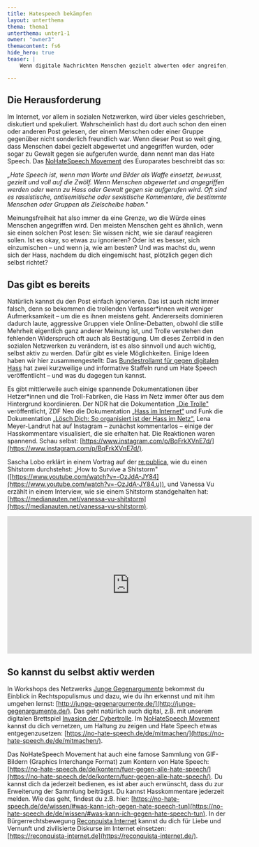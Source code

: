 ```yaml
---
title: Hatespeech bekämpfen
layout: unterthema
thema: thema1
unterthema: unter1-1
owner: "owner3"
themacontent: fs6
hide_hero: true
teaser: |
    Wenn digitale Nachrichten Menschen gezielt abwerten oder angreifen, dann nennt man das Hate Speech. So kannst du dagegen vorgehen.

---
```


## Die Herausforderung

Im Internet, vor allem in sozialen Netzwerken, wird über vieles geschrieben, diskutiert und spekuliert. Wahrscheinlich hast du dort auch schon den einen oder anderen Post gelesen, der einem Menschen oder einer Gruppe gegenüber nicht sonderlich freundlich war. Wenn dieser Post so weit ging, dass Menschen dabei gezielt abgewertet und angegriffen wurden, oder sogar zu Gewalt gegen sie aufgerufen wurde, dann nennt man das Hate Speech. Das [NoHateSpeech Movement](https://no-hate-speech.de/de/wissen/) des Europarates beschreibt das so:

*„Hate Speech ist, wenn man Worte und Bilder als Waffe einsetzt, bewusst, gezielt und voll auf die Zwölf. Wenn Menschen abgewertet und angegriffen werden oder wenn zu Hass oder Gewalt gegen sie aufgerufen wird. Oft sind es rassistische, antisemitische oder sexistische Kommentare, die bestimmte Menschen oder Gruppen als Zielscheibe haben."*

Meinungsfreiheit hat also immer da eine Grenze, wo die Würde eines Menschen angegriffen wird.
Den meisten Menschen geht es ähnlich, wenn sie einen solchen Post lesen: Sie wissen nicht, wie sie darauf reagieren sollen. Ist es okay, so etwas zu ignorieren? Oder ist es besser, sich einzumischen – und wenn ja, wie am besten? Und was machst du, wenn sich der Hass, nachdem du dich eingemischt hast, plötzlich gegen dich selbst richtet?

## Das gibt es bereits
Natürlich kannst du den Post einfach ignorieren. Das ist auch nicht immer falsch, denn so bekommen die trollenden Verfasser\*innen weit weniger Aufmerksamkeit – um die es ihnen meistens geht. Andererseits dominieren dadurch laute, aggressive Gruppen viele Online-Debatten, obwohl die stille Mehrheit eigentlich ganz anderer Meinung ist, und Trolle verstehen den fehlenden Widerspruch oft auch als Bestätigung. Um dieses Zerrbild in den sozialen Netzwerken zu verändern, ist es also sinnvoll und auch wichtig, selbst aktiv zu werden. Dafür gibt es viele Möglichkeiten. Einige Ideen haben wir hier zusammengestellt:
Das [Bundestrollamt für gegen digitalen Hass](https://no-hate-speech.de/de/video/#bundestrollamt) hat zwei kurzweilige und informative Staffeln rund um Hate Speech veröffentlicht – und was du dagegen tun kannst.

Es gibt mittlerweile auch einige spannende Dokumentationen über Hetzer\*innen und die Troll-Fabriken, die Hass im Netz immer öfter aus dem Hintergrund koordinieren. Der NDR hat die Dokumentation [„Die Trolle"](https://www.ndr.de/fernsehen/sendungen/panorama_die_reporter/Die-Trolle,sendung524970.html) veröffentlicht, ZDF Neo die Dokumentation [„Hass im Internet“](https://www.youtube.com/watch?v=fAYjSLtz6wQ&feature=youtu.be) und Funk die Dokumentation [„Lösch Dich: So organisiert ist der Hass im Netz“](https://www.swr.de/swr2/kultur-info/dokumentation-von-funk-ueber-rechtsextremistisches-netzwerk-reconquista-germanica/-/id=9597116/did=21577272/nid=9597116/gc44ve/index.html)[.](https://www.swr.de/swr2/kultur-info/dokumentation-von-funk-ueber-rechtsextremistisches-netzwerk-reconquista-germanica/-/id=9597116/did=21577272/nid=9597116/gc44ve/index.html)
Lena Meyer-Landrut hat auf Instagram – zunächst kommentarlos – einige der Hasskommentare visualisiert, die sie erhalten hat. Die Reaktionen waren spannend. Schau selbst: [https://www.instagram.com/p/BqFrkXVnE7d/](https://www.instagram.com/p/BqFrkXVnE7d/).

Sascha Lobo erklärt in einem Vortrag auf der [re:publica](https://re-publica.com/), wie du einen Shitstorm durchstehst: „How to Survive a Shitstorm" ([https://www.youtube.com/watch?v=-OzJdA-JY84](https://www.youtube.com/watch?v=-OzJdA-JY84,u)), und Vanessa Vu erzählt in einem Interview, wie sie einem Shitstorm standgehalten hat: [https://medianauten.net/vanessa-vu-shitstorm](https://medianauten.net/vanessa-vu-shitstorm).

<div class="videoiframe"><iframe width="560" height="315" src="https://www.youtube-nocookie.com/embed/-OzJdA-JY84" frameborder="0" allow="accelerometer; autoplay; encrypted-media; gyroscope; picture-in-picture" allowfullscreen></iframe></div>

## So kannst du selbst aktiv werden
In Workshops des Netzwerks [Junge Gegenargumente](http://junge-gegenargumente.de/) bekommst du Einblick in Rechtspopulismus und dazu, wie du ihn erkennst und mit ihm umgehen lernst: [http://junge-gegenargumente.de/](http://junge-gegenargumente.de/).
Das geht natürlich auch digital, z.B. mit unserem digitalen Brettspiel [Invasion der Cybertrolle](https://demokratielabore.de/workshops/invasion-der-cybertrolle/).
Im [NoHateSpeech Movement](https://no-hate-speech.de/) kannst du dich vernetzen, um Haltung zu zeigen und Hate Speech etwas entgegenzusetzen: [https://no-hate-speech.de/de/mitmachen/](https://no-hate-speech.de/de/mitmachen/).

Das NoHateSpeech Movement hat auch eine famose Sammlung von GIF-Bildern (Graphics Interchange Format) zum Kontern von Hate Speech: [https://no-hate-speech.de/de/kontern/fuer-gegen-alle-hate-speech/](https://no-hate-speech.de/de/kontern/fuer-gegen-alle-hate-speech/). Du kannst dich da jederzeit bedienen, es ist aber auch erwünscht, dass du zur Erweiterung der Sammlung beiträgst.
Du kannst Hasskommentare jederzeit melden. Wie das geht, findest du z.B. hier: [https://no-hate-speech.de/de/wissen/#was-kann-ich-gegen-hate-speech-tun](https://no-hate-speech.de/de/wissen/#was-kann-ich-gegen-hate-speech-tun).
In der Bürgerrechtsbewegung [Reconquista Internet](https://reconquista-internet.de/) kannst du dich für Liebe und Vernunft und zivilisierte Diskurse im Internet einsetzen: [https://reconquista-internet.de](https://reconquista-internet.de/).
